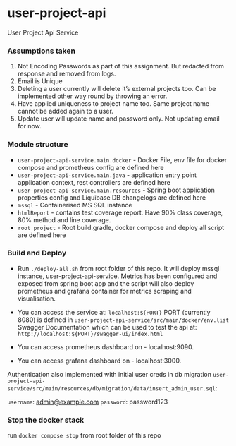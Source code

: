 # user-project-api
User Project Api Service

### Assumptions taken
1. Not Encoding Passwords as part of this assignment. But redacted from response and removed from logs.
2. Email is Unique 
3. Deleting a user currently will delete it’s external projects too. Can be implemented other way round by throwing an error. 
4. Have applied uniqueness to project name too. Same project name cannot be added again to a user.
5. Update user will update name and password only. Not updating email for now. 

### Module structure
- `user-project-api-service.main.docker` - Docker File, env file for docker compose and prometheus config are defined here
- `user-project-api-service.main.java` - application entry point application context, rest controllers are defined here
- `user-project-api-service.main.resources` - Spring boot application properties config and Liquibase DB changelogs are defined here
- `mssql` - Containerised MS SQL instance
- `htmlReport` - contains test coverage report. Have 90% class coverage, 80% method and line coverage.
- `root project` - Root build.gradle, docker compose and deploy all script are defined here


### Build and Deploy

- Run `./deploy-all.sh` from root folder of this repo. It will deploy mssql instance, user-project-api-service. Metrics has been configured and exposed from spring boot app and the script will also deploy prometheus and grafana container for metrics scraping and visualisation.

- You can access the service at:
  `localhost:${PORT}` PORT (currently 8080) is defined in `user-project-api-service/src/main/docker/env.list`
  Swagger Documentation which can be used to test the api at:
  `http://localhost:${PORT}/swagger-ui/index.html`

- You can access prometheus dashboard on - localhost:9090.

- You can access grafana dashboard on - localhost:3000.

Authentication also implemented with initial user creds in db migration `user-project-api-service/src/main/resources/db/migration/data/insert_admin_user.sql`:

`username`: admin@example.com
`password`: password123

### Stop the docker stack

run `docker compose stop` from root folder of this repo
